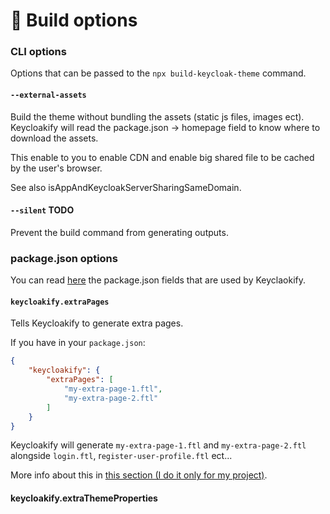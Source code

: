 # 📖 Build options

### CLI options

Options that can be passed to the `npx build-keycloak-theme` command.

#### `--external-assets`

Build the theme without bundling the assets (static js files, images ect). Keycloakify will read the package.json -> homepage field to know where to download the assets. &#x20;

This enable to you to enable CDN and enable big shared file to be cached by the user's browser. &#x20;

See also isAppAndKeycloakServerSharingSameDomain. &#x20;

#### `--silent` TODO

Prevent the build command from generating outputs. &#x20;

### package.json options

You can read [here](https://github.com/InseeFrLab/keycloakify/blob/832434095eac722207c55062fd2b825d1f691722/src/bin/build-keycloak-theme/BuildOptions.ts#L7-L16) the package.json fields that are used by Keyclaokify.&#x20;

#### `keycloakify.extraPages`

Tells Keycloakify to generate extra pages. &#x20;

If you have in your `package.json`: &#x20;

```json
{
    "keycloakify": {
        "extraPages": [ 
            "my-extra-page-1.ftl", 
            "my-extra-page-2.ftl" 
        ]
    }
}
```

Keycloakify will generate `my-extra-page-1.ftl` and `my-extra-page-2.ftl` alongside `login.ftl`, r`egister-user-profile.ftl` ect...

More info about this in [this section (I do it only for my project)](limitations.md#i-have-established-that-a-page-that-i-need-isnt-supported-out-of-the-box-by-keycloakify-now-what). &#x20;

#### keycloakify.extraThemeProperties



